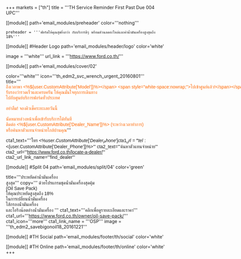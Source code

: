 +++
markets = ["th"]
title = '''TH Service Reminder First Past Due 004 UPC'''


[[module]]
path='email_modules/preheader'
color='''nothing'''

	preheader = '''ฟอร์ดให้คุณสุขยิ่งกว่า กับบริการดีๆ พร้อมส่วนลดอะไหล่และค่าน้ำมันเครื่องสูงสุดถึง 18%'''

[[module]] #Header Logo
path='email_modules/header/logo'
color='white'

  image = '''white'''
  url_link = '''https://www.ford.co.th/'''

[[module]]
path='email_modules/cover/02'

color='''white'''
icon='''th_edm2_svc_wrench_urgent_20160801'''
title='''<span style="color:#ff6600;font-family:Tahoma, Verdana, Sans-serif"><span style="white-space:nowrap;">ถึงเวลาพา <%${user.CustomAttribute['Model']}%></span> <span style="white-space:nowrap;">ไปเข้าศูนย์แล้ว!</span></span>'''
copy='''<span style="font-family:Tahoma, Verdana, Sans-serif"><span style="white-space:nowrap;">พารถ <%${user.CustomAttribute['Model']}%> </span><span style="white-space:nowrap;">ของคุณไปตรวจเช็คระยะครั้งแรกดีกว่า</span> <span style="white-space:nowrap;">รับรองว่ารวดเร็วและครบครัน</span> <span style="white-space:nowrap;"> ให้คุณมั่นใจทุกการเดินทาง</span> <br /><span style="white-space:nowrap;">ไปกับศูนย์บริการฟอร์ดทั่วประเทศ</span>
<br /><br />
 <span style="white-space:nowrap;">อย่าลืม! จองคิวเช็คระยะเลยวันนี้</span> 
<br /><br />
<span style="white-space:nowrap;">นัดหมายล่วงหน้าเพื่อเข้ารับบริการได้ทันที</span> <br />
<span style="white-space:nowrap;">ติดต่อ <%${user.CustomAttribute['Dealer_Name']}%></span> <span style="white-space:nowrap;">(ระหว่างเวลาทำการ)</span><br />
<span style="white-space:nowrap;">หรือค้นหาตัวแทนจำหน่ายใกล้บ้านคุณ</span></span>'''

cta1_text='''<span style="font-family:Tahoma, Verdana, Sans-serif">โทร <%${user.CustomAttribute['Dealer_Phone']}%></span>'''
cta1_url='''tel:<%${user.CustomAttribute['Dealer_Phone']}%>'''
cta2_text='''<span style="font-family:Tahoma, Verdana, Sans-serif">ค้นหาตัวแทนจำหน่าย</span>'''
cta2_url='''https://www.ford.co.th/locate-a-dealer/'''
cta2_url_link_name='''find_dealer'''




[[module]] #Split 04
path='email_modules/split/04'
color='green'

  title='''<span style="font-family:Tahoma, Verdana, Sans-serif"><span style="white-space:nowrap;">ประหยัดค่าน้ำมันเครื่อง</span><br /><span style="white-space:nowrap;">สูงสุด</span></span>'''
  copy='''<span style="font-family:Tahoma, Verdana, Sans-serif;">
<span style="white-space:nowrap;">ด้วยโปรแกรมชุดน้ำมันเครื่องสุดคุ้ม</span> <br />
<span style="white-space:nowrap;">(Oil Save Pack)</span>  <br />
<span style="white-space:nowrap;">ให้คุณประหยัดสูงสุดถึง 18%</span> <br />
<span style="white-space:nowrap;">ในการเปลี่ยนน้ำมันเครื่อง </span><br /> 
<span style="white-space:nowrap;">ไส้กรองน้ำมันเครื่อง </span> <br />
<span style="white-space:nowrap;">และโอริงน๊อตอ่างน้ำมันเครื่อง</span> 
</span>'''
  cta1_text='''<span style="font-family:Tahoma, Verdana, Sans-serif">คลิกเพื่อดูรายละเอียดและราคา</span>'''
cta1_url='''https://www.ford.co.th/owner/oil-save-pack/'''
cta1_icon='''more'''
cta1_link_name = '''OSP'''
image = '''th_edm2_savebigonoil18_20161221'''


[[module]] #TH Social
path='email_modules/footer/th/social'
color='white'

[[module]] #TH Online
path='email_modules/footer/th/online'
color='white'
+++